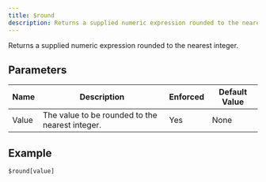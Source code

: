 ```yaml
---
title: $round
description: Returns a supplied numeric expression rounded to the nearest integer.
---
```


Returns a supplied numeric expression rounded to the nearest integer.
## Parameters
| Name  |                   Description                   | Enforced | Default Value |
|-------|-------------------------------------------------|----------|---------------|
| Value | The value to be rounded to the nearest integer. | Yes      | None          |
## Example
```
$round[value]
```